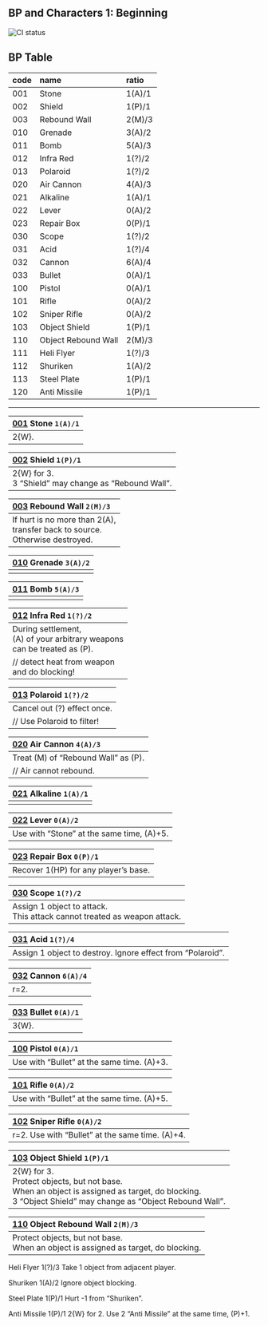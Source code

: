 ## BP and Characters 1: Beginning 
![CI status](https://img.shields.io/badge/Star%20Road%20the%20Gathering%20-BP1-yellow.svg)

## BP Table

|code|name|ratio|
|:-|:-|:-|
|001|Stone|1(A)/1|
|002|Shield|1(P)/1|
|003|Rebound Wall|2(M)/3|
|010|Grenade|3(A)/2|
|011|Bomb|5(A)/3|
|012|Infra Red|1(?)/2|
|013|Polaroid|1(?)/2|
|020|Air Cannon|4(A)/3|
|021|Alkaline|1(A)/1|
|022|Lever|0(A)/2|
|023|Repair Box|0(P)/1|
|030|Scope|1(?)/2|
|031|Acid|1(?)/4|
|032|Cannon|6(A)/4|
|033|Bullet|0(A)/1|
|100|Pistol|0(A)/1|
|101|Rifle|0(A)/2|
|102|Sniper Rifle|0(A)/2|
|103|Object Shield|1(P)/1|
|110|Object Rebound Wall|2(M)/3|
|111|Heli Flyer|1(?)/3|
|112|Shuriken|1(A)/2|
|113|Steel Plate|1(P)/1|
|120|Anti Missile|1(P)/1| 

***

|[001]() Stone `1(A)/1`|
|:-|
|2{W}.|

|[002]() Shield `1(P)/1`|
|:-|
|2{W} for 3. <br>3 “Shield” may change as “Rebound Wall”. |

|[003]() Rebound Wall `2(M)/3`|
|:-|
|If hurt is no more than 2(A), <br>transfer back to source. <br>Otherwise destroyed.|

|[010]() Grenade `3(A)/2`|
|:-|
||

|[011]() Bomb `5(A)/3`|
|:-|
||

|[012]() Infra Red `1(?)/2`|
|:-|
|During settlement,<br>(A) of your arbitrary weapons<br>can be treated as (P).|
|// detect heat from weapon<br>and do blocking!|

|[013]() Polaroid `1(?)/2`|
|:-|
|Cancel out (?) effect once.<br>|
|// Use Polaroid to filter!|

|[020]() Air Cannon `4(A)/3`|
|:-|
|Treat (M) of “Rebound Wall” as (P).|
|// Air cannot rebound.|

|[021]() Alkaline `1(A)/1`|
|:-|
||

|[022]() Lever `0(A)/2`|
|:-|
|Use with “Stone” at the same time, (A)+5.|

|[023]() Repair Box `0(P)/1`|
|:-|
|Recover 1(HP) for any player’s base.|

|[030]() Scope `1(?)/2`|
|:-|
|Assign 1 object to attack.<br>This attack cannot treated as weapon attack.|

|[031]() Acid `1(?)/4`|
|:-|
|Assign 1 object to destroy. Ignore effect from “Polaroid”.|

|[032]() Cannon `6(A)/4`|
|:-|
|r=2.|

|[033]() Bullet `0(A)/1`|
|:-|
|3{W}.|

|[100]() Pistol `0(A)/1`|
|:-|
|Use with “Bullet” at the same time. (A)+3.|

|[101]() Rifle `0(A)/2`|
|:-|
|Use with “Bullet” at the same time. (A)+5.|

|[102]() Sniper Rifle `0(A)/2`|
|:-|
|r=2. Use with “Bullet” at the same time. (A)+4.|

|[103]() Object Shield `1(P)/1`|
|:-|
|2{W} for 3.<br>Protect objects, but not base.<br>When an object is assigned as target, do blocking.<br>3 “Object Shield” may change as “Object Rebound Wall”.|

|[110]() Object Rebound Wall `2(M)/3`|
|:-|
|Protect objects, but not base.<br>When an object is assigned as target, do blocking.|

Heli Flyer 1(?)/3
Take 1 object from adjacent player. 

Shuriken 1(A)/2
Ignore object blocking.

Steel Plate 1(P)/1
Hurt -1 from “Shuriken”.

Anti Missile 1(P)/1 
2{W} for 2. 
Use 2 “Anti Missile” 
at the same time, (P)+1.
